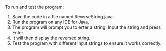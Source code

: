 To run and test the program:

1. Save the code in a file named ReverseString.java.
2. Run the program on any IDE for Java.
3. The program will prompt you to enter a string. Input the string and press Enter.
4. It will then display the reversed string.
5. Test the program with different input strings to ensure it works correctly.
